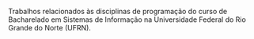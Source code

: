  Trabalhos relacionados às disciplinas de programação do curso de Bacharelado em Sistemas de Informação na Universidade Federal do Rio Grande do Norte (UFRN).
